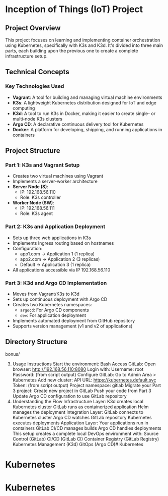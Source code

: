 # Inception of Things (IoT) Project

## Project Overview
This project focuses on learning and implementing container orchestration using Kubernetes, specifically with K3s and K3d. It's divided into three main parts, each building upon the previous one to create a complete infrastructure setup.

## Technical Concepts

### Key Technologies Used
- **Vagrant**: A tool for building and managing virtual machine environments
- **K3s**: A lightweight Kubernetes distribution designed for IoT and edge computing
- **K3d**: A tool to run K3s in Docker, making it easier to create single- or multi-node K3s clusters
- **Argo CD**: A declarative continuous delivery tool for Kubernetes
- **Docker**: A platform for developing, shipping, and running applications in containers

## Project Structure

### Part 1: K3s and Vagrant Setup
- Creates two virtual machines using Vagrant
- Implements a server-worker architecture
- **Server Node (S)**:
  - IP: 192.168.56.110
  - Role: K3s controller
- **Worker Node (SW)**:
  - IP: 192.168.56.111
  - Role: K3s agent

### Part 2: K3s and Application Deployment
- Sets up three web applications in K3s
- Implements Ingress routing based on hostnames
- Configuration:
  - app1.com → Application 1 (1 replica)
  - app2.com → Application 2 (3 replicas)
  - Default → Application 3 (1 replica)
- All applications accessible via IP 192.168.56.110

### Part 3: K3d and Argo CD Implementation
- Moves from Vagrant/K3s to K3d
- Sets up continuous deployment with Argo CD
- Creates two Kubernetes namespaces:
  - `argocd`: For Argo CD components
  - `dev`: For application deployment
- Implements automated deployment from GitHub repository
- Supports version management (v1 and v2 of applications)

## Directory Structure

bonus/

3. Usage Instructions
Start the environment:
Bash
Access GitLab:
Open browser: http://192.168.56.110:8080
Login with:
Username: root
Password: (from script output)
Configure GitLab:
Go to Admin Area > Kubernetes
Add new cluster:
API URL: https://kubernetes.default.svc
Token: (from script output)
Project namespace: gitlab
Migrate your Part 3 project:
Create new project in GitLab
Push your code from Part 3
Update Argo CD configuration to use GitLab repository
4. Understanding the Flow
Infrastructure Layer:
K3d creates local Kubernetes cluster
GitLab runs as containerized application
Helm manages the deployment
Integration Layer:
GitLab connects to Kubernetes cluster
Argo CD watches GitLab repository
Kubernetes executes deployments
Application Layer:
Your applications run in containers
GitLab CI/CD manages builds
Argo CD handles deployments
This setup creates a complete local DevOps environment with:
Source Control (GitLab)
CI/CD (GitLab CI)
Container Registry (GitLab Registry)
Kubernetes Management (K3d)
GitOps (Argo CD)# Kubernetes
# Kubernetes
# Kubernetes
